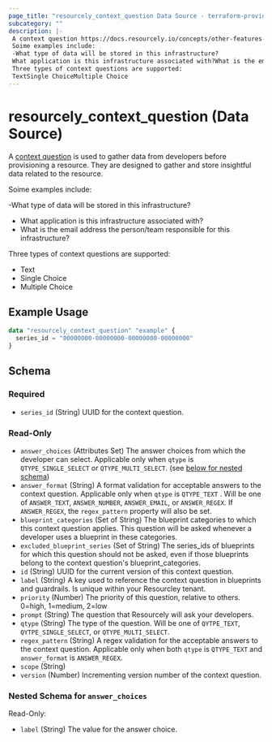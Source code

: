 ```yaml
---
page_title: "resourcely_context_question Data Source - terraform-provider-resourcely"
subcategory: ""
description: |-
 A context question https://docs.resourcely.io/concepts/other-features-and-settings/global-context-and-values is used to gather data from developers before provisioning a resource. They are designed to gather and store insightful data related to the resource.
 Soime examples include:
 -What type of data will be stored in this infrastructure?
 What application is this infrastructure associated with?What is the email address the person/team responsible for this infrastructure?
 Three types of context questions are supported:
 TextSingle ChoiceMultiple Choice
---
```


# resourcely_context_question (Data Source)

A [context question](https://docs.resourcely.io/concepts/other-features-and-settings/global-context-and-values) is used to gather data from developers before provisioning a resource. They are designed to gather and store insightful data related to the resource.

Soime examples include:

-What type of data will be stored in this infrastructure?
- What application is this infrastructure associated with?
- What is the email address the person/team responsible for this infrastructure?

Three types of context questions are supported:

- Text
- Single Choice
- Multiple Choice

## Example Usage

```terraform
data "resourcely_context_question" "example" {
  series_id = "00000000-00000000-00000000-00000000"
}
```

<!-- schema generated by tfplugindocs -->
## Schema

### Required

- `series_id` (String) UUID for the context question.

### Read-Only

- `answer_choices` (Attributes Set) The answer choices from which the developer can select. Applicable only when `qtype` is `QTYPE_SINGLE_SELECT` or `QTYPE_MULTI_SELECT`. (see [below for nested schema](#nestedatt--answer_choices))
- `answer_format` (String) A format validation for acceptable answers to the context question. Applicable only when `qtype` is `QTYPE_TEXT` . Will be one of `ANSWER_TEXT`, `ANSWER_NUMBER`, `ANSWER_EMAIL`, or `ANSWER_REGEX`. If `ANSWER_REGEX`, the `regex_pattern` property will also be set.
- `blueprint_categories` (Set of String) The blueprint categories to which this context question applies. This question will be asked whenever a developer uses a blueprint in these categories.
- `excluded_blueprint_series` (Set of String) The series_ids of blueprints for which this question should not be asked, even if those blueprints belong to the context question's blueprint_categories.
- `id` (String) UUID for the current version of this context question.
- `label` (String) A key used to reference the context question in blueprints and guardrails. Is unique within your Resourcley tenant.
- `priority` (Number) The priority of this question, relative to others. 0=high, 1=medium, 2=low
- `prompt` (String) The question that Resourcely will ask your developers.
- `qtype` (String) The type of the question. Will be one of `QYTPE_TEXT`, `QYTPE_SINGLE_SELECT`, or `QTYPE_MULTI_SELECT`.
- `regex_pattern` (String) A regex validation for the acceptable answers to the context question. Applicable only when both `qtype` is `QTYPE_TEXT` and `answer_format` is `ANSWER_REGEX`.
- `scope` (String)
- `version` (Number) Incrementing version number of the context question.

<a id="nestedatt--answer_choices"></a>
### Nested Schema for `answer_choices`

Read-Only:

- `label` (String) The value for the answer choice.
